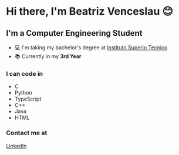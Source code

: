 # Hi there, I'm Beatriz Venceslau :blush:

## I'm a Computer Engineering Student
- :computer: I'm taking my bachelor's degree at [Instituto Superio Tecnico](https://tecnico.ulisboa.pt/en/)
- :books: Currently in my **3rd Year**

### I can code in
- C
- Python
- TypeScript
- C++
- Java
- HTML

### Contact me at
[LinkedIn](https://www.linkedin.com/in/beatriz-venceslau-engineering/)
